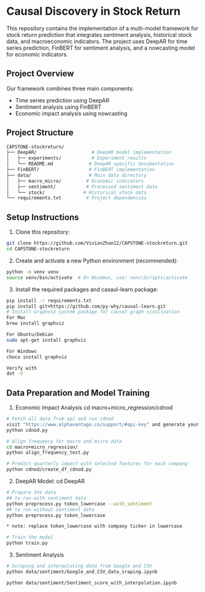 # Causal Discovery in Stock Return

This repository contains the implementation of a multi-model framework for stock return prediction that integrates sentiment analysis, historical stock data, and macroeconomic indicators. The project uses DeepAR for time series prediction, FinBERT for sentiment analysis, and a nowcasting model for economic indicators.


## Project Overview
Our framework combines three main components:
- Time series prediction using DeepAR
- Sentiment analysis using FinBERT
- Economic impact analysis using nowcasting

## Project Structure
```bash
CAPSTONE-stockreturn/
├── DeepAR/                    # DeepAR model implementation
│   ├── experiments/           # Experiment results
│   └── README.md             # DeepAR specific documentation
├── FinBERT/                  # FinBERT implementation
├── data/                     # Main data directory
│   ├── macro_micro/         # Economic indicators
│   ├── sentiment/           # Processed sentiment data
│   └── stock/              # Historical stock data
└── requirements.txt         # Project dependencies
```

## Setup Instructions
1. Clone this repository:
```bash
git clone https://github.com/VivianZhao12/CAPSTONE-stockreturn.git
cd CAPSTONE-stockreturn
```

2. Create and activate a new Python environment (recommended):
```bash
python -m venv venv
source venv/bin/activate  # On Windows, use: venv\Scripts\activate
```

3. Install the required packages and casaul-learn package:
```bash
pip install -r requirements.txt
pip install git+https://github.com/py-why/causal-learn.git
# Install Graphviz system package for causal graph visulization
For Mac
brew install graphviz

For Ubuntu/Debian
sudo apt-get install graphviz

For Windows
choco install graphviz

Verify with
dot -V
```


## Data Preparation and Model Training
1. Economic Impact Analysis
cd macro+micro_regression/cdnod
```bash
# Fetch all data from api and run cdnod
visit "https://www.alphavantage.co/support/#api-key" and generate your own token, replace api_key = "" with your token in cdnod.py
python cdnod.py

# Align frequency for macro and micro data
cd macro+micro_regression/
python align_frequency_test.py

# Predict quarterly impact with selected features for each company
python cdnod/create_df_cdnod.py
```

2. DeepAR Model:
cd DeepAR
```bash
# Prepare the data
## to run with sentiment data
python preprocess.py token_lowercase --with_sentiment
## to run without sentiment data
python preprocess.py token_lowercase

* note: replace token_lowercase with company ticker in lowercase

# Train the model
python train.py
```

3. Sentiment Analysis
  ```bash
# Scraping and interpolating data from Google and CSV
python data/sentiment/Google_and_CSV_data_sraping.ipynb

python data/sentiment/Sentiment_score_with_interpolation.ipynb
```

